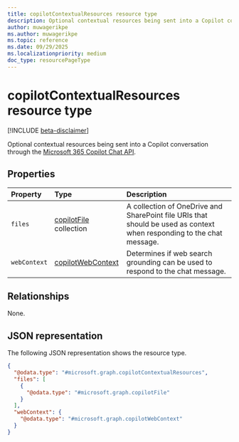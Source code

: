 ```yaml
---
title: copilotContextualResources resource type
description: Optional contextual resources being sent into a Copilot conversation through the Microsoft 365 Copilot Chat API.
author: muwagerikpe
ms.author: muwagerikpe
ms.topic: reference
ms.date: 09/29/2025
ms.localizationpriority: medium
doc_type: resourcePageType
---
```


# copilotContextualResources resource type

[!INCLUDE [beta-disclaimer](../../../includes/beta-disclaimer.md)]

Optional contextual resources being sent into a Copilot conversation through the [Microsoft 365 Copilot Chat API](../copilotroot-post-conversations.md).

## Properties

| Property     | Type                                      | Description                                                                                                           |
|:-------------|:------------------------------------------|:----------------------------------------------------------------------------------------------------------------------|
| `files`      | [copilotFile](copilotfile.md) collection  | A collection of OneDrive and SharePoint file URIs that should be used as context when responding to the chat message. |
| `webContext` | [copilotWebContext](copilotwebcontext.md) | Determines if web search grounding can be used to respond to the chat message.                                        |

## Relationships

None.

## JSON representation

The following JSON representation shows the resource type.

```json
{
  "@odata.type": "#microsoft.graph.copilotContextualResources",
  "files": [
    {
      "@odata.type": "#microsoft.graph.copilotFile"
    }
  ],
  "webContext": {
    "@odata.type": "#microsoft.graph.copilotWebContext"
  }
}
```
